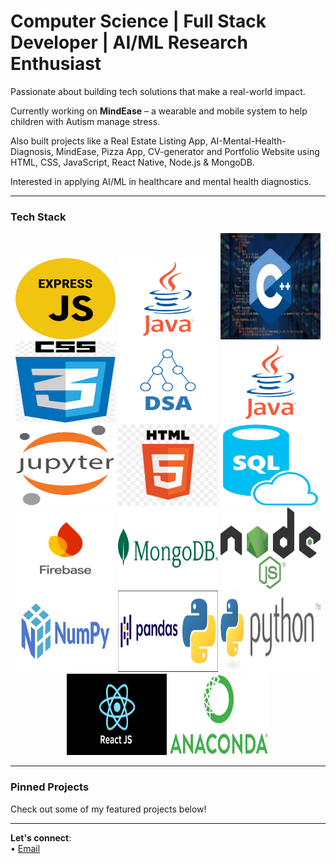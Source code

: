  # Computer Science | Full Stack Developer | AI/ML Research Enthusiast

 Passionate about building tech solutions that make a real-world impact.  
 
 Currently working on **MindEase** – a wearable and mobile system to help children with Autism manage stress.  
 
 Also built projects like a Real Estate Listing App, AI-Mental-Health-Diagnosis, MindEase, Pizza App, CV-generator and Portfolio Website using HTML, CSS, JavaScript, React Native, Node.js & MongoDB.  
 
 Interested in applying AI/ML in healthcare and mental health diagnostics.

---

###  Tech Stack

<div align="center">
 
  <img src="expressJs.png" width="160" height="130"/>
  <img src="java.png" width="160" height="130"/>
  <img src="C++.jpg" width="160" height="170"/>
 <img src="CSS.png" width="160" height="130"/>
  <img src="DSA.png" width="160" height="130"/>
  <img src="java.png" width="160" height="130"/>
  <img src="Jupyter.png" width="160" height="130"/> 
   <img src="HTML.png" width="160" height="130"/>
  <img src="SQL.png" width="160" height="130"/>
  <img src="firebase.png" width="160" height="130"/>
  <img src="mongodb.jpg" width="160" height="130"/>
  <img src="nodeJs.png" width="160" height="130"/>
  <img src="numpy.png" width="160" height="130"/>
  <img src="pandas.png" width="160" height="130"/>
  <img src="python.jpg" width="160" height="130"/>
  <img src="reactJs.png" width="160" height="130"/>
  <img src="Anaconda.png" width="160" height="130"/>
</div>

---

###  Pinned Projects
Check out some of my featured projects below!

---

 **Let's connect**:  
 • [Email](aimen.azhar111333@gmail.com)

